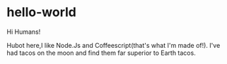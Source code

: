 # hello-world

Hi Humans!

Hubot here,I like Node.Js and Coffeescript(that's what I'm made of!).
I've had tacos on the moon and find them far superior to Earth tacos.
